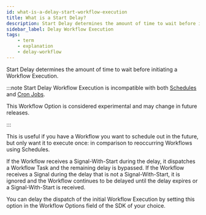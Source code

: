 ```yaml
---
id: what-is-a-delay-start-workflow-execution
title: What is a Start Delay?
description: Start Delay determines the amount of time to wait before initiating a Workflow Execution. If the Workflow receives a Signal during the delay, it dispatches a Workflow Task and the remaining delay is bypassed. Note that Start Delay is incompatible with cron_schedule and is still in the experimental phase.
sidebar_label: Delay Workflow Execution
tags:
    - term
    - explanation
    - delay-workflow
---
```


Start Delay determines the amount of time to wait before initiating a Workflow Execution.

:::note
Start Delay Workflow Execution is incompatible with both [Schedules](/concepts/what-is-a-schedule) and [Cron Jobs](/concepts/what-is-a-temporal-cron-job).

This Workflow Option is considered experimental and may change in future releases.

:::

This is useful if you have a Workflow you want to schedule out in the future, but only want it to execute once: in comparison to reoccurring Workflows using Schedules.

If the Workflow receives a Signal-With-Start during the delay, it dispatches a Workflow Task and the remaining delay is bypassed.
If the Workflow receives a Signal during the delay that is not a Signal-With-Start, it is ignored and the Workflow continues to be delayed until the delay expires or a Signal-With-Start is received.

You can delay the dispatch of the initial Workflow Execution by setting this option in the Workflow Options field of the SDK of your choice.
